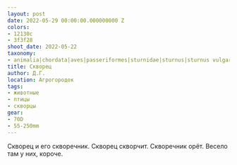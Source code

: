```yaml
---
layout: post
date: 2022-05-29 00:00:00.000000000 Z
colors:
- 12130c
- 3f3f28
shoot_date: 2022-05-22
taxonomy:
- animalia|chordata|aves|passeriformes|sturnidae|sturnus|sturnus vulgaris
title: Скворец
author: Д.Г.
location: Агрогородок
tags:
- животные
- птицы
- скворцы
gear:
- 70D
- 55-250mm
---
```

Скворец и его скворечник. Скворец скворчит. Скворечник орёт. Весело там у них, короче.

